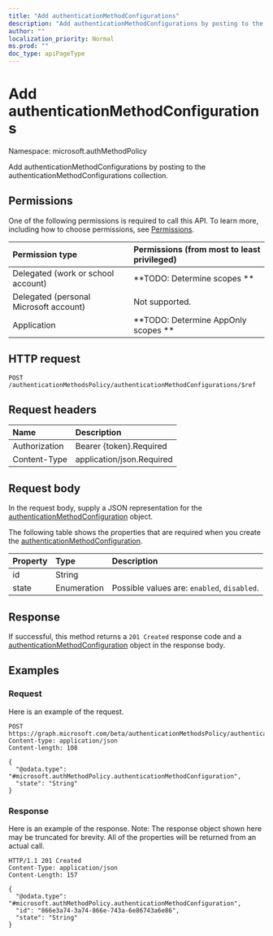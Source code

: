```yaml
---
title: "Add authenticationMethodConfigurations"
description: "Add authenticationMethodConfigurations by posting to the authenticationMethodConfigurations collection."
author: ""
localization_priority: Normal
ms.prod: ""
doc_type: apiPageType
---
```


# Add authenticationMethodConfigurations

Namespace: microsoft.authMethodPolicy

Add authenticationMethodConfigurations by posting to the authenticationMethodConfigurations collection.

## Permissions
One of the following permissions is required to call this API. To learn more, including how to choose permissions, see [Permissions](/concepts/permissions-reference.md).

|Permission type|Permissions (from most to least privileged)|
|:---|:---|
|Delegated (work or school account)|**TODO: Determine scopes **|
|Delegated (personal Microsoft account)|Not supported.|
|Application|**TODO: Determine AppOnly scopes **|

## HTTP request
<!-- {
  "blockType": "ignored"
}
-->
``` http
POST /authenticationMethodsPolicy/authenticationMethodConfigurations/$ref
```

## Request headers
|Name|Description|
|:---|:---|
|Authorization|Bearer {token}.Required|
|Content-Type|application/json.Required|

## Request body
In the request body, supply a JSON representation for the [authenticationMethodConfiguration](../resources/microsoft.authmethodpolicy-authenticationmethodconfiguration.md) object.

The following table shows the properties that are required when you create the [authenticationMethodConfiguration](../resources/microsoft.authmethodpolicy-authenticationmethodconfiguration.md).

|Property|Type|Description|
|:---|:---|:---|
|id|String||
|state|Enumeration| Possible values are: `enabled`, `disabled`.|



## Response
If successful, this method returns a `201 Created` response code and a [authenticationMethodConfiguration](../resources/microsoft.authmethodpolicy-authenticationmethodconfiguration.md) object in the response body.

## Examples

### Request
Here is an example of the request.
<!-- {
  "blockType": "request",
  "name": "create_authenticationmethodconfiguration_from_authenticationmethodconfigurations"
}
-->
``` http
POST https://graph.microsoft.com/beta/authenticationMethodsPolicy/authenticationMethodConfigurations
Content-type: application/json
Content-length: 108

{
  "@odata.type": "#microsoft.authMethodPolicy.authenticationMethodConfiguration",
  "state": "String"
}
```

### Response
Here is an example of the response. Note: The response object shown here may be truncated for brevity. All of the properties will be returned from an actual call.
<!-- {
  "blockType": "response",
  "truncated": true,
  "@odata.type": "microsoft.authmethodpolicy.authenticationmethodconfiguration"
}
-->
``` http
HTTP/1.1 201 Created
Content-Type: application/json
Content-Length: 157

{
  "@odata.type": "#microsoft.authMethodPolicy.authenticationMethodConfiguration",
  "id": "866e3a74-3a74-866e-743a-6e86743a6e86",
  "state": "String"
}
```

